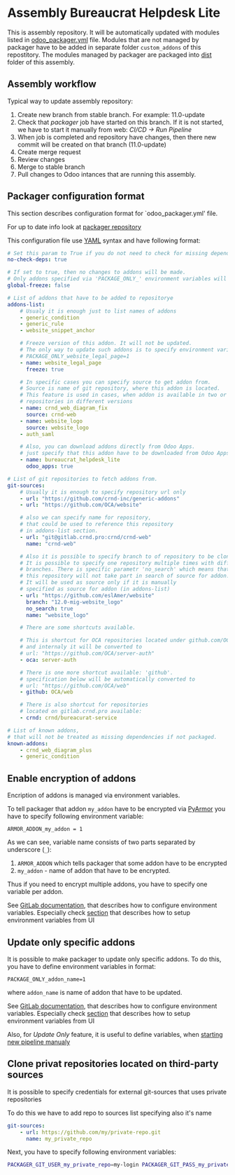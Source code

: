 # Assembly Bureaucrat Helpdesk Lite

This is assembly repository.
It will be automatically updated with modules listed in [odoo_packager.yml](./odoo_packager.yml) file.
Modules that are not managed by packager have to be added in separate folder `custom_addons` of this repostitory.
The modules managed by packager are packaged into [dist](./dist/) folder of this assembly.

## Assembly workflow

Typical way to update assembly repository:
1. Create new branch from stable branch. For example: 11.0-update
2. Check that *packager* job have started on this branch.
   If it is not started, we have to start it manually from web: *CI/CD -> Run Pipeline*
3. When job is completed and repository have changes,
   then there new commit will be created on that branch (11.0-update)
4. Create merge request
5. Review changes
6. Merge to stable branch
7. Pull changes to Odoo intances that are running this assembly.


## Packager configuration format

This section describes configuration format for `odoo_packager.yml' file.

For up to date info look at [packager repository](https://gitlab.crnd.pro/crnd/docker/odoo-apps-packager/blob/d/README.md)

This configuration file use [YAML](https://yaml.org/) syntax and have following format:

```yaml
# Set this param to True if you do not need to check for missing dependencies for this repo.
no-check-deps: true

# If set to true, then no changes to addons will be made.
# Only addons specified via 'PACKAGE_ONLY_' environment variables will be updated
global-freeze: false

# List of addons that have to be added to repositorye
addons-list:
    # Usualy it is enough just to list names of addons
    - generic_condition
    - generic_rule
    - website_snippet_anchor

    # Freeze version of this addon. It will not be updated.
    # The only way to update such addons is to specify environment variable
    # PACKAGE_ONLY_website_legal_page=1
    - name: website_legal_page
      freeze: true

    # In specific cases you can specify source to get addon from.
    # Source is name of git repository, where this addon is located.
    # This feature is used in cases, when addon is available in two or more
    # repositories in different versions
    - name: crnd_web_diagram_fix
      source: crnd-web
    - name: website_logo
      source: website_logo
    - auth_saml

    # Also, you can download addons directly from Odoo Apps.
    # just specify that this addon have to be downloaded from Odoo Apps
    - name: bureaucrat_helpdesk_lite
      odoo_apps: true

# List of git repositories to fetch addons from.
git-sources:
    # Usually it is enough to specify repository url only
    - url: "https://github.com/crnd-inc/generic-addons"
    - url: "https://github.com/OCA/website"

    # also we can specify name for repository,
    # that could be used to reference this repository
    # in addons-list section.
    - url: "git@gitlab.crnd.pro:crnd/crnd-web"
      name: "crnd-web"

    # Also it is possible to specify branch to of repository to be clonned.
    # It is possible to specify one repository multiple times with different
    # branches. There is specific parametr 'no_search' which means that
    # this repository will not take part in search of source for addon.
    # It will be used as source only if it is manually
    # specified as source for addon (in addons-list)
    - url: "https://github.com/eslAmer/website"
      branch: "12.0-mig-website_logo"
      no_search: true
      name: "website_logo"

    # There are some shortcuts available.

    # This is shortcut for OCA repositories located under github.com/OCA
    # and internaly it will be converted to
    # url: "https://github.com/OCA/server-auth"
    - oca: server-auth

    # There is one more shortcut available: 'github'.
    # specification below will be automatically converted to
    # url: "https://github.com/OCA/web"
    - github: OCA/web

    # There is also shortcut for repositories
    # located on gitlab.crnd.pro available:
    - crnd: crnd/bureacurat-service

# List of known addons,
# that will not be treated as missing dependencies if not packaged.
known-addons:
    - crnd_web_diagram_plus
    - generic_condition
```


## Enable encryption of addons

Encription of addons is managed via environment variables.

To tell packager that addon `my_addon` have to be encrypted via [PyArmor](https://github.com/dashingsoft/pyarmor)
you have to specify following environment variable:

```
ARMOR_ADDON_my_addon = 1
```

As we can see, variable name consists of two parts separated by underscore (`_`):
1. `ARMOR_ADDON` which tells packager that some addon have to be encrypted
2. `my_addon` - name of addon that have to be encrypted.

Thus if you need to encrypt multiple addons, you have to specify one variable per addon.

See [GitLab documentation](https://docs.gitlab.com/ee/ci/variables/),
that describes how to configure environment variables.
Especially check [section](https://docs.gitlab.com/ee/ci/variables/#via-the-ui)
that describes how to setup environment variables from UI


## Update only specific addons

It is possible to make packager to update only specific addons.
To do this, you have to define environment variables in format:

```
PACKAGE_ONLY_addon_name=1
```

where `addon_name` is name of addon that have to be updated.

See [GitLab documentation](https://docs.gitlab.com/ee/ci/variables/),
that describes how to configure environment variables.
Especially check [section](https://docs.gitlab.com/ee/ci/variables/#via-the-ui)
that describes how to setup environment variables from UI

Also, for *Update Only* feature, it is useful to define variables,
when [starting new pipeline manualy](https://docs.gitlab.com/ee/ci/pipelines.html#manually-executing-pipelines)


## Clone privat repositories located on third-party sources

It is possible to specify credentials for external git-sources that uses private repositories

To do this we have to add repo to sources list specifying also it's name

```yaml
git-sources:
    - url: https://github.com/my/private-repo.git
      name: my_private_repo
```

Next, you have to specify following environment variables:

```bash
PACKAGER_GIT_USER_my_private_repo=my-login PACKAGER_GIT_PASS_my_private_repo=myL_super_passoword
```